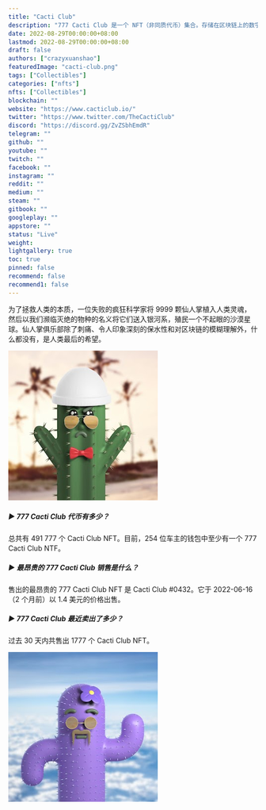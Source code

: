 ```yaml
---
title: "Cacti Club"
description: "777 Cacti Club 是一个 NFT（非同质代币）集合。存储在区块链上的数字艺术品集合。"
date: 2022-08-29T00:00:00+08:00
lastmod: 2022-08-29T00:00:00+08:00
draft: false
authors: ["crazyxuanshao"]
featuredImage: "cacti-club.png"
tags: ["Collectibles"]
categories: ["nfts"]
nfts: ["Collectibles"]
blockchain: ""
website: "https://www.cacticlub.io/"
twitter: "https://www.twitter.com/TheCactiClub"
discord: "https://discord.gg/ZvZSbhEmdR"
telegram: ""
github: ""
youtube: ""
twitch: ""
facebook: ""
instagram: ""
reddit: ""
medium: ""
steam: ""
gitbook: ""
googleplay: ""
appstore: ""
status: "Live"
weight: 
lightgallery: true
toc: true
pinned: false
recommend: false
recommend1: false
---
```

为了拯救人类的本质，一位失败的疯狂科学家将 9999 颗仙人掌植入人类灵魂，然后以我们濒临灭绝的物种的名义将它们送入银河系，殖民一个不起眼的沙漠星球。仙人掌俱乐部除了刺痛、令人印象深刻的保水性和对区块链的模糊理解外，什么都没有，是人类最后的希望。

![unnamed](unnamed.png)

##### ▶ 777 Cacti Club 代币有多少？

总共有 491 777 个 Cacti Club NFT。目前，254 位车主的钱包中至少有一个 777 Cacti Club NTF。

##### ▶ 最昂贵的 777 Cacti Club 销售是什么？

售出的最昂贵的 777 Cacti Club NFT 是 Cacti Club #0432。它于 2022-06-16（2 个月前）以 1.4 美元的价格出售。

##### ▶ 777 Cacti Club 最近卖出了多少？

过去 30 天内共售出 1777 个 Cacti Club NFT。

![unnameddsa](unnameddsa.png)